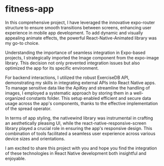 # fitness-app
In this comprehensive project, I have leveraged the innovative expo-router structure to ensure smooth transitions between screens, enhancing user experience in mobile app development. To add dynamic and visually appealing animate effects, the powerful React-Native-Animated library was my go-to choice.

Understanding the importance of seamless integration in Expo-based projects, I strategically imported the Image component from the expo-image library. This decision not only prevented integration issues but also optimized the app for its specific environment.

For backend interactions, I utilized the robust ExerciseDB API, demonstrating my skills in integrating external APIs into React Native apps. To manage sensitive data like the ApiKey and streamline the handling of images, I employed a systematic approach by storing them in a well-organized constants folder. This setup enabled efficient and secure data usage across the app's components, thanks to the effective implementation of the spread operator.

In terms of app styling, the nativewind library was instrumental in crafting an aesthetically pleasing UI, while the react-native-responsive-screen library played a crucial role in ensuring the app's responsive design. This combination of tools facilitated a seamless user experience across various device sizes and orientations.

I am excited to share this project with you and hope you find the integration of these technologies in React Native development both insightful and enjoyable.
